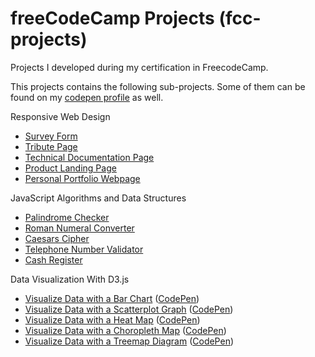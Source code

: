 # freeCodeCamp Projects (fcc-projects)
Projects I developed during my certification in FreecodeCamp.

This projects contains the following sub-projects. Some of them can be found on my [codepen profile](https://codepen.io/cessler/collections/) as well.

Responsive Web Design
 - [Survey Form](https://github.com/cessler/fcc-projects/tree/main/Responsive-Web-Design/Survey-Form)
 - [Tribute Page](https://github.com/cessler/fcc-projects/tree/main/Responsive-Web-Design/Tribute-Page)
 - [Technical Documentation Page](https://github.com/cessler/fcc-projects/tree/main/Responsive-Web-Design/Technical-Documentation-Page)
 - [Product Landing Page](https://github.com/cessler/fcc-projects/tree/main/Responsive-Web-Design/Product-Landing-Page)
 - [Personal Portfolio Webpage](https://github.com/cessler/fcc-projects/tree/main/Responsive-Web-Design/Build-a-Personal-Portfolio-Webpage)

JavaScript Algorithms and Data Structures
 - [Palindrome Checker](https://github.com/cessler/fcc-projects/blob/main/JavaScript-Algorithms-and-Data-Structures/Palindrome_Checker.js)
 - [Roman Numeral Converter](https://github.com/cessler/fcc-projects/blob/main/JavaScript-Algorithms-and-Data-Structures/Roman_Numeral_Converter.js)
 - [Caesars Cipher](https://github.com/cessler/fcc-projects/blob/main/JavaScript-Algorithms-and-Data-Structures/Caesars_Cipher.js)
 - [Telephone Number Validator](https://github.com/cessler/fcc-projects/blob/main/JavaScript-Algorithms-and-Data-Structures/Telephone_Number_Validator.js)
 - [Cash Register](https://github.com/cessler/fcc-projects/blob/main/JavaScript-Algorithms-and-Data-Structures/Cash_Register.js)

Data Visualization With D3.js
  - [Visualize Data with a Bar Chart](https://github.com/cessler/fcc-projects/tree/main/Data-Visualization/Visualize-Data-with-a-Bar-Chart) ([CodePen](https://codepen.io/cessler/pen/KKedEZE))
  - [Visualize Data with a Scatterplot Graph](https://github.com/cessler/fcc-projects/tree/main/Data-Visualization/Visualize-Data-with-a-Scatterplot-Graph) ([CodePen](https://codepen.io/cessler/pen/wvXewmr))
  - [Visualize Data with a Heat Map](https://github.com/cessler/fcc-projects/tree/main/Data-Visualization/Visualize-Data-with-a-Heat-Map) ([CodePen](https://codepen.io/cessler/pen/QWxMOqV))
  - [Visualize Data with a Choropleth Map](https://github.com/cessler/fcc-projects/tree/main/Data-Visualization/Visualize-Data-with-a-Choropleth-Map) ([CodePen](https://codepen.io/cessler/pen/rNKpJqm))
  - [Visualize Data with a Treemap Diagram](https://github.com/cessler/fcc-projects/tree/main/Data-Visualization/Visualize-Data-with-a-Treemap-Diagram) ([CodePen](https://codepen.io/cessler/pen/VwddBwb))